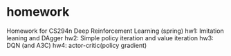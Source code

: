 # homework
Homework for CS294n Deep Reinforcement Learning (spring)
hw1: Imitation leaning and DAgger
hw2: Simple policy iteration and value iteration
hw3: DQN (and A3C)
hw4: actor-critic(policy gradient)
